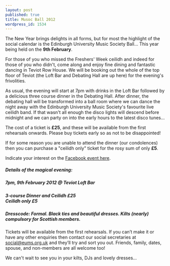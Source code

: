 ```yaml
---
layout: post
published: true
title: Musoc Ball 2012
wordpress_id: 1534
---
```


The New Year brings delights in all forms, but for most the highlight of the social calendar is the Edinburgh University Music Society Ball... This year being held on the <strong>9th February</strong>.

For those of you who missed the Freshers' Week ceilidh and indeed for those of you who didn't, come along and enjoy fine dining and fantastic dancing in Teviot Row House. We will be booking out the whole of the top floor of Teviot (the Loft Bar and Debating Hall are up here) for the evening's frivolities.

As usual, the evening will start at 7pm with drinks in the Loft Bar followed by a delicious three course dinner in the Debating Hall. After dinner, the debating hall will be transformed into a ball room where we can dance the night away with the Edinburgh University Music Society's favourite live ceilidh band. If that wasn't all enough the disco lights will descend before midnight and we can party on into the early hours to the latest disco tunes...

The cost of a ticket is <strong>£25</strong>, and these will be available from the first rehearsals onwards. Please buy tickets early so as not to be disappointed!

If for some reason you are unable to attend the dinner (our condolences) then you can purchase a "ceilidh only" ticket for the rosy sum of only <strong>&pound;5</strong>.

Indicate your interest on the <a title="Facebook event" href="http://www.facebook.com/events/276626945726495/" target="_blank">Facebook event here</a>.

<h5>Details of the magical evening:</h5>
<h5><em>7pm, 9th February 2012 @ Teviot Loft Bar</em></h5>
<h5><em>3-course Dinner and Ceilidh <strong>£25</strong></em><br />
<em>Ceilidh only <strong>&pound;5</strong></em></h5>
<h5><em>Dresscode: Formal. Black ties and beautiful dresses. Kilts (nearly) compulsory for Scottish members.</em></h5>

Tickets will be available from the first rehearsals. If you can&rsquo;t make it or have any other enquiries then contact our social secretaries at <a title="Contact us" href="mailto:social@eums.org.uk">social@eums.org.uk</a> and they&rsquo;ll try and sort you out. Friends, family, dates, spouse, and non-members are all welcome too!

We can't wait to see you in your kilts, DJs and lovely dresses...
